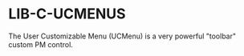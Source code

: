 # LIB-C-UCMENUS
The User Customizable Menu (UCMenu) is a very powerful "toolbar" custom PM control.
